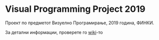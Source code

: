 # Visual Programming Project 2019
Проект по предметот Визуелно Програмирање, 2019 година, ФИНКИ.

За детални информации, проверете го [wiki](https://github.com/Konstantin-Bogdanoski/VP_Project_2019/wiki)-то
